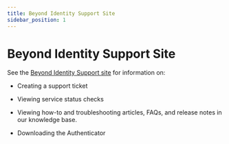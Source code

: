 ```yaml
---
title: Beyond Identity Support Site 
sidebar_position: 1
---   
```


Beyond Identity Support Site 
=========================
See the [Beyond Identity Support site](https://www.beyondidentity.com/support) for information on:

*	Creating a support ticket 

*	Viewing service status checks

*	Viewing how-to and troubleshooting articles, FAQs, and release notes in our knowledge base.

*	Downloading the Authenticator